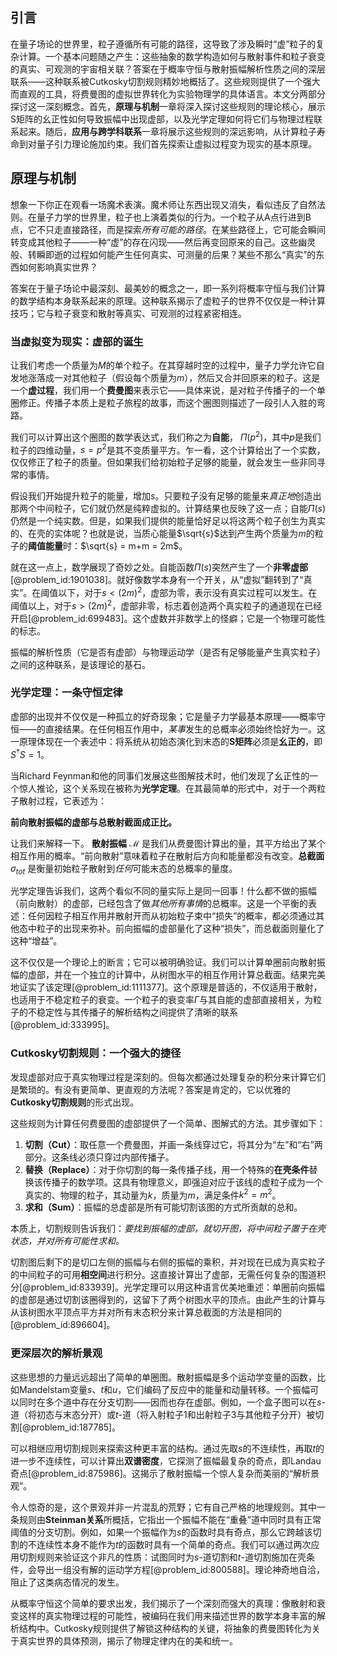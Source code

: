 ## 引言
在量子场论的世界里，粒子遵循所有可能的路径，这导致了涉及瞬时“虚”粒子的复杂计算。一个基本问题随之产生：这些抽象的数学构造如何与散射事件和粒子衰变的真实、可观测的宇宙相关联？答案在于概率守恒与散射振幅解析性质之间的深层联系——这种联系被Cutkosky切割规则精妙地概括了。这些规则提供了一个强大而直观的工具，将费曼图的虚拟世界转化为实验物理学的具体语言。本文分两部分探讨这一深刻概念。首先，**原理与机制**一章将深入探讨这些规则的理论核心，展示S矩阵的幺正性如何导致振幅中出现虚部，以及光学定理如何将它们与物理过程联系起来。随后，**应用与跨学科联系**一章将展示这些规则的深远影响，从计算粒子寿命到对量子引力理论施加约束。我们首先探索让虚拟过程变为现实的基本原理。

## 原理与机制

想象一下你正在观看一场魔术表演。魔术师让东西出现又消失，看似违反了自然法则。在量子力学的世界里，粒子也上演着类似的行为。一个粒子从A点行进到B点，它不只走直接路径，而是探索*所有可能的路径*。在某些路径上，它可能会瞬间转变成其他粒子——一种“虚”的存在闪现——然后再变回原来的自己。这些幽灵般、转瞬即逝的过程如何能产生任何真实、可测量的后果？某些不那么“真实”的东西如何影响真实世界？

答案在于量子场论中最深刻、最美妙的概念之一，即一系列将概率守恒与我们计算的数学结构本身联系起来的原理。这种联系揭示了虚粒子的世界不仅仅是一种计算技巧；它与粒子衰变和散射等真实、可观测的过程紧密相连。

### 当虚拟变为现实：虚部的诞生

让我们考虑一个质量为$M$的单个粒子。在其穿越时空的过程中，量子力学允许它自发地涨落成一对其他粒子（假设每个质量为$m$），然后又合并回原来的粒子。这是一个**虚过程**，我们用一个**费曼图**来表示它——具体来说，是对粒子传播子的一个单圈修正。传播子本质上是粒子旅程的故事，而这个圈图则描述了一段引人入胜的弯路。

我们可以计算出这个圈图的数学表达式，我们称之为**自能**， $\Pi(p^2)$，其中$p$是我们粒子的四维动量，$s=p^2$是其不变质量平方。乍一看，这个计算给出了一个实数，仅仅修正了粒子的质量。但如果我们给初始粒子足够的能量，就会发生一些非同寻常的事情。

假设我们开始提升粒子的能量，增加$s$。只要粒子没有足够的能量来*真正地*创造出那两个中间粒子，它们就仍然是纯粹虚拟的。计算结果也反映了这一点；自能$\Pi(s)$仍然是一个纯实数。但是，如果我们提供的能量恰好足以将这两个粒子创生为真实的、在壳的实体呢？也就是说，当质心能量$\sqrt{s}$达到产生两个质量为$m$的粒子的**阈值能量**时：$\sqrt{s} = m+m = 2m$。

就在这一点上，数学展现了奇妙之处。自能函数$\Pi(s)$突然产生了一个**非零虚部**[@problem_id:1901038]。就好像数学本身有一个开关，从“虚拟”翻转到了“真实”。在阈值以下，对于$s < (2m)^2$，虚部为零，表示没有真实过程可以发生。在阈值以上，对于$s > (2m)^2$，虚部非零，标志着创造两个真实粒子的通道现在已经开启[@problem_id:699483]。这个虚数并非数学上的怪癖；它是一个物理可能性的标志。

振幅的解析性质（它是否有虚部）与物理运动学（是否有足够能量产生真实粒子）之间的这种联系，是该理论的基石。

### 光学定理：一条守恒定律

虚部的出现并不仅仅是一种孤立的好奇现象；它是量子力学最基本原理——概率守恒——的直接结果。在任何相互作用中，*某事*发生的总概率必须始终恰好为一。这一原理体现在一个表述中：将系统从初始态演化到末态的**S矩阵**必须是**幺正的**，即$S^\dagger S = 1$。

当Richard Feynman和他的同事们发展这些图解技术时，他们发现了幺正性的一个惊人推论，这个关系现在被称为**光学定理**。在其最简单的形式中，对于一个两粒子散射过程，它表述为：

**前向散射振幅的虚部与总散射截面成正比。**

让我们来解释一下。 **散射振幅** $\mathcal{M}$ 是我们从费曼图计算出的量，其平方给出了某个相互作用的概率。“前向散射”意味着粒子在散射后方向和能量都没有改变。**总截面** $\sigma_{tot}$ 是衡量初始粒子散射到*任何*可能末态的总概率的量度。

光学定理告诉我们，这两个看似不同的量实际上是同一回事！什么都不做的振幅（前向散射）的虚部，已经包含了做*其他所有事情*的总概率。这是一个平衡的表述：任何因粒子相互作用并散射开而从初始粒子束中“损失”的概率，都必须通过其他态中粒子的出现来弥补。前向振幅的虚部量化了这种“损失”，而总截面则量化了这种“增益”。

这不仅仅是一个理论上的断言；它可以被明确验证。我们可以计算单圈前向散射振幅的虚部，并在一个独立的计算中，从树图水平的相互作用计算总截面。结果完美地证实了该定理[@problem_id:1111377]。这个原理是普适的，不仅适用于散射，也适用于不稳定粒子的衰变。一个粒子的衰变率$\Gamma$与其自能的虚部直接相关，为粒子的不稳定性与其传播子的解析结构之间提供了清晰的联系[@problem_id:333995]。

### Cutkosky切割规则：一个强大的捷径

发现虚部对应于真实物理过程是深刻的。但每次都通过处理复杂的积分来计算它们是繁琐的。有没有更简单、更直观的方法呢？答案是肯定的，它以优雅的**Cutkosky切割规则**的形式出现。

这些规则为计算任何费曼图的虚部提供了一个简单、图解式的方法。其步骤如下：

1.  **切割（Cut）**：取任意一个费曼图，并画一条线穿过它，将其分为“左”和“右”两部分。这条线必须只穿过内部传播子。
2.  **替换（Replace）**：对于你切割的每一条传播子线，用一个特殊的**在壳条件**替换该传播子的数学项。这具有物理意义，即强迫对应于该线的虚粒子成为一个真实的、物理的粒子，其动量为$k$，质量为$m$，满足条件$k^2 = m^2$。
3.  **求和（Sum）**：振幅的总虚部是所有可能切割该图的方式所贡献的总和。

本质上，切割规则告诉我们：*要找到振幅的虚部，就切开图，将中间粒子置于在壳状态，并对所有可能性求和。*

切割图后剩下的是切口左侧的振幅与右侧的振幅的乘积，并对现在已成为真实粒子的中间粒子的可用**相空间**进行积分。这直接计算出了虚部，无需任何复杂的围道积分[@problem_id:833939]。光学定理可以用这种语言优美地重述：单圈前向振幅的虚部是通过切割该圈得到的，这留下了两个树图水平的顶点。由此产生的计算与从该树图水平顶点平方并对所有末态积分来计算总截面的方法是相同的[@problem_id:896604]。

### 更深层次的解析景观

这些思想的力量远远超出了简单的单圈图。散射振幅是多个运动学变量的函数，比如Mandelstam变量$s$、$t$和$u$，它们编码了反应中的能量和动量转移。一个振幅可以同时在多个道中存在分支切割——因而也存在虚部。例如，一个盒子图可以在$s$-道（将初态与末态分开）或$t$-道（将入射粒子1和出射粒子3与其他粒子分开）被切割[@problem_id:187785]。

可以相继应用切割规则来探索这种更丰富的结构。通过先取$s$的不连续性，再取$t$的进一步不连续性，可以计算出**双谱密度**，它探测了振幅最复杂的奇点，即Landau奇点[@problem_id:875986]。这揭示了散射振幅一个惊人复杂而美丽的“解析景观”。

令人惊奇的是，这个景观并非一片混乱的荒野；它有自己严格的地理规则。其中一条规则由**Steinman关系**所概括，它指出一个振幅不能在“重叠”道中同时具有正常阈值的​​分支切割。例如，如果一个振幅作为$s$的函数时具有奇点，那么它跨越该切割的不连续性本身不能作为$t$的函数时具有一个简单的奇点。我们可以通过两次应用切割规则来验证这个非凡的性质：试图同时为$s$-道切割和$t$-道切割施加在壳条件，会导出一组没有解的运动学方程[@problem_id:800588]。理论神奇地自洽，阻止了这类病态情况的发生。

从概率守恒这个简单的要求出发，我们揭示了一个深刻而强大的真理：像散射和衰变这样的真实物理过程的可能性，被编码在我们用来描述世界的数学本身丰富的解析结构中。Cutkosky规则提供了解锁这种结构的关键，将抽象的费曼图转化为关于真实世界的具体预测，揭示了物理定律内在的美和统一。

